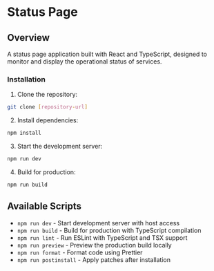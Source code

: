 # Status Page

## Overview

A status page application built with React and TypeScript, designed to monitor and display the operational status of services.

### Installation

1. Clone the repository:

```bash 
git clone [repository-url]
```

2. Install dependencies:

```bash
npm install
```

3. Start the development server:

```bash 
npm run dev
```

4. Build for production:

```bash 
npm run build
```

## Available Scripts

- `npm run dev` - Start development server with host access
- `npm run build` - Build for production with TypeScript compilation
- `npm run lint` - Run ESLint with TypeScript and TSX support
- `npm run preview` - Preview the production build locally
- `npm run format` - Format code using Prettier
- `npm run postinstall` - Apply patches after installation
